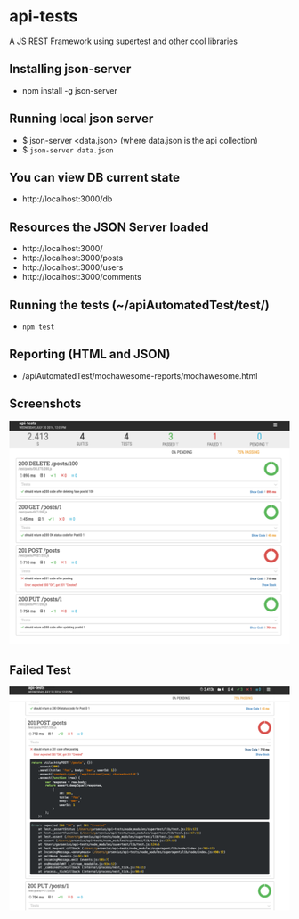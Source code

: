 # api-tests
 A JS REST Framework using supertest and other cool libraries
 
## Installing json-server
* npm install -g json-server

## Running local json server 
* $ json-server <data.json> (where data.json is the api collection)
* $ <code>json-server data.json</code>

## You can view DB current state
* http://localhost:3000/db

## Resources the JSON Server loaded
* http://localhost:3000/
* http://localhost:3000/posts
* http://localhost:3000/users
* http://localhost:3000/comments

## Running the tests (~/apiAutomatedTest/test/)
* <code>npm test</code>

## Reporting (HTML and JSON)
* /apiAutomatedTest/mochawesome-reports/mochawesome.html

## Screenshots
![Alt text](https://github.com/giozom/apiAutomatedTest/blob/master/HTMLReport.png "HTML Report")

## Failed Test
![Alt text](https://github.com/giozom/apiAutomatedTest/blob/master/HTMLReport_FailedTest.png "HTML Report")
